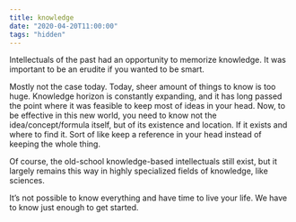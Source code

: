 ```yaml
---
title: knowledge
date: "2020-04-20T11:00:00"
tags: "hidden"
---
```


Intellectuals of the past had an opportunity to memorize knowledge. It was important to be an erudite if you wanted to be smart.

Mostly not the case today. Today, sheer amount of things to know is too huge. Knowledge horizon is constantly expanding, and it has long passed the point where it was feasible to keep most of ideas in your head. Now, to be effective in this new world, you need to know not the idea/concept/formula itself, but of its existence and location. If it exists and where to find it. Sort of like keep a reference in your head instead of keeping the whole thing.  

Of course, the old-school knowledge-based intellectuals still exist, but it largely remains this way in highly specialized fields of knowledge, like sciences.

It’s not possible to know everything and have time to live your life. We have to know just enough to get started.
